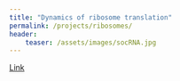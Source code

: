 ```yaml
---
title: "Dynamics of ribosome translation"
permalink: /projects/ribosomes/
header:
	teaser: /assets/images/socRNA.jpg
---
```


[Link](https://www.biorxiv.org/content/10.1101/2024.04.08.588516v1.abstract)